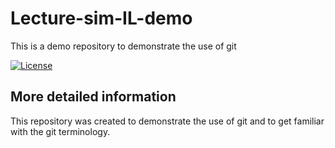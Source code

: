 # Lecture-sim-IL-demo
This is a demo repository to demonstrate the use of git

[![License](https://img.shields.io/badge/License-Apache%202.0-blue.svg)](https://opensource.org/licenses/Apache-2.0)

## More detailed information
This repository was created to demonstrate the use of git and to get familiar with the git terminology.
